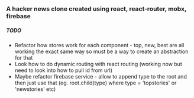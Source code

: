 ### A hacker news clone created using react, react-router, mobx, firebase

##### TODO
+ Refactor how stores work for each component - top, new, best are all working the exact same way so must be a way to create an abstraction for that
+ Look how to do dynamic routing with react routing (working now but need to look into how to pull id from url)
+ Maybe refactor firebase service - allow to append type to the root and then just use that (eg. root.child(type) where type = 'topstories' or 'newstories' etc)